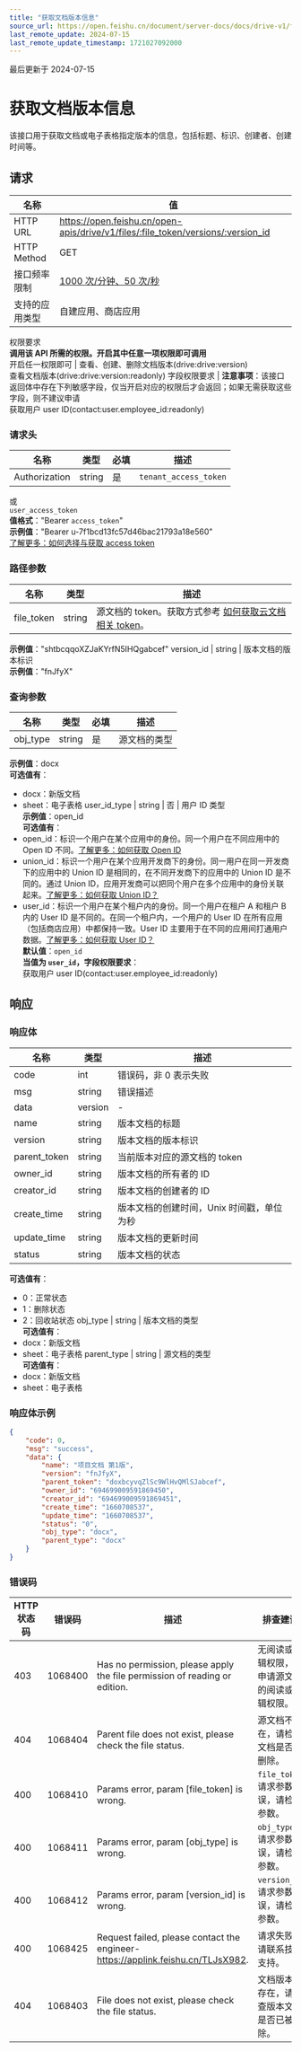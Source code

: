 ```yaml
---
title: "获取文档版本信息"
source_url: https://open.feishu.cn/document/server-docs/docs/drive-v1/file-version/get
last_remote_update: 2024-07-15
last_remote_update_timestamp: 1721027092000
---
```

最后更新于 2024-07-15

# 获取文档版本信息

该接口用于获取文档或电子表格指定版本的信息，包括标题、标识、创建者、创建时间等。

## 请求
名称 | 值
---|---
HTTP URL | https://open.feishu.cn/open-apis/drive/v1/files/:file_token/versions/:version_id
HTTP Method | GET
接口频率限制 | [1000 次/分钟、50 次/秒](https://open.feishu.cn/document/ukTMukTMukTM/uUzN04SN3QjL1cDN)
支持的应用类型 | 自建应用、商店应用
权限要求  
            **调用该 API 所需的权限。开启其中任意一项权限即可调用**  
            开启任一权限即可 | 查看、创建、删除文档版本(drive:drive:version)  
            查看文档版本(drive:drive:version:readonly)
字段权限要求 | **注意事项**：该接口返回体中存在下列敏感字段，仅当开启对应的权限后才会返回；如果无需获取这些字段，则不建议申请  
        获取用户 user ID(contact:user.employee_id:readonly)

### 请求头

名称 | 类型 | 必填 | 描述
--- | --- | --- | ---
Authorization | string | 是 | `tenant_access_token`  
或  
`user_access_token`  
**值格式**："Bearer `access_token`"  
**示例值**："Bearer u-7f1bcd13fc57d46bac21793a18e560"  
[了解更多：如何选择与获取 access token](https://open.feishu.cn/document/uAjLw4CM/ugTN1YjL4UTN24CO1UjN/trouble-shooting/how-to-choose-which-type-of-token-to-use)

### 路径参数

名称 | 类型 | 描述
--- | --- | ---
file_token | string | 源文档的 token。获取方式参考 [如何获取云文档相关 token](https://open.feishu.cn/document/ukTMukTMukTM/uczNzUjL3czM14yN3MTN#08bb5df6)。  
**示例值**："shtbcqqoXZJaKYrfN5IHQgabcef"
version_id | string | 版本文档的版本标识  
**示例值**："fnJfyX"

### 查询参数

名称 | 类型 | 必填 | 描述
--- | --- | --- | ---
obj_type | string | 是 | 源文档的类型  
**示例值**：docx  
**可选值有**：  
- docx：新版文档  
- sheet：电子表格
user_id_type | string | 否 | 用户 ID 类型  
**示例值**：open_id  
**可选值有**：  
- open_id：标识一个用户在某个应用中的身份。同一个用户在不同应用中的 Open ID 不同。[了解更多：如何获取 Open ID](https://open.feishu.cn/document/uAjLw4CM/ugTN1YjL4UTN24CO1UjN/trouble-shooting/how-to-obtain-openid)  
- union_id：标识一个用户在某个应用开发商下的身份。同一用户在同一开发商下的应用中的 Union ID 是相同的，在不同开发商下的应用中的 Union ID 是不同的。通过 Union ID，应用开发商可以把同个用户在多个应用中的身份关联起来。[了解更多：如何获取 Union ID？](https://open.feishu.cn/document/uAjLw4CM/ugTN1YjL4UTN24CO1UjN/trouble-shooting/how-to-obtain-union-id)  
- user_id：标识一个用户在某个租户内的身份。同一个用户在租户 A 和租户 B 内的 User ID 是不同的。在同一个租户内，一个用户的 User ID 在所有应用（包括商店应用）中都保持一致。User ID 主要用于在不同的应用间打通用户数据。[了解更多：如何获取 User ID？](https://open.feishu.cn/document/uAjLw4CM/ugTN1YjL4UTN24CO1UjN/trouble-shooting/how-to-obtain-user-id)  
**默认值**：`open_id`  
**当值为 `user_id`，字段权限要求**：  
获取用户 user ID(contact:user.employee_id:readonly)

## 响应

### 响应体

名称 | 类型 | 描述
--- | --- | ---
code | int | 错误码，非 0 表示失败
msg | string | 错误描述
data | version | \-
name | string | 版本文档的标题
version | string | 版本文档的版本标识
parent_token | string | 当前版本对应的源文档的 token
owner_id | string | 版本文档的所有者的 ID
creator_id | string | 版本文档的创建者的 ID
create_time | string | 版本文档的创建时间，Unix 时间戳，单位为秒
update_time | string | 版本文档的更新时间
status | string | 版本文档的状态  
**可选值有**：  
- 0：正常状态  
- 1：删除状态  
- 2：回收站状态
obj_type | string | 版本文档的类型  
**可选值有**：  
- docx：新版文档  
- sheet：电子表格
parent_type | string | 源文档的类型  
**可选值有**：  
- docx：新版文档  
- sheet：电子表格

### 响应体示例
```json
{
    "code": 0,
    "msg": "success",
    "data": {
        "name": "项目文档 第1版",
        "version": "fnJfyX",
        "parent_token": "doxbcyvqZlSc9WlHvQMlSJabcef",
        "owner_id": "694699009591869450",
        "creator_id": "694699009591869451",
        "create_time": "1660708537",
        "update_time": "1660708537",
        "status": "0",
        "obj_type": "docx",
        "parent_type": "docx"
    }
}
```

### 错误码

HTTP状态码 | 错误码 | 描述 | 排查建议
--- | --- | --- | ---
403 | 1068400 | Has no permission, please apply the file permission of reading or edition. | 无阅读或编辑权限，请申请源文档的阅读或编辑权限。
404 | 1068404 | Parent file does not exist, please check the file status. | 源文档不存在，请检查文档是否已删除。
400 | 1068410 | Params error, param [file_token] is wrong. | `file_token` 请求参数错误，请检查参数。
400 | 1068411 | Params error, param [obj_type] is wrong. | `obj_type` 请求参数错误，请检查参数。
400 | 1068412 | Params error, param [version_id] is wrong. | `version_id` 请求参数错误，请检查参数。
400 | 1068425 | Request failed, please contact the engineer-https://applink.feishu.cn/TLJsX982. | 请求失败，请联系技术支持。
404 | 1068403 | File  does not exist, please check the file status. | 文档版本不存在，请检查版本文档是否已被删除。
